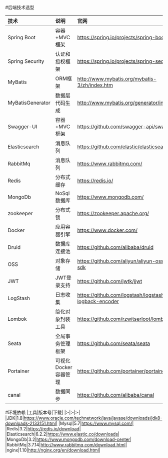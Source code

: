 #后端技术选型

|技术|说明|官网|
|:-|:-|:-|
|Spring Boot|容器+MVC框架|https://spring.io/projects/spring-boot|
|Spring Security|认证和授权框架|https://spring.io/projects/spring-security|
|MyBatis|ORM框架|http://www.mybatis.org/mybatis-3/zh/index.htm|
|MyBatisGenerator|数据层代码生成|http://www.mybatis.org/generator/index.html|
|Swagger-UI|容器+MVC框架|https://github.com/swagger-api/swagger-ui|
|Elasticsearch|消息队列|https://github.com/elastic/elasticsearch|
|RabbitMq|消息队列|https://www.rabbitmq.com/|
|Redis|分布式缓存|https://redis.io/|
|MongoDb|NoSql数据库|https://www.mongodb.com/|
|zookeeper|分布式锁|https://zookeeper.apache.org/|
|Docker|应用容器引擎|https://www.docker.com/|
|Druid|数据库连接池|https://github.com/alibaba/druid|
|OSS|对象存储|https://github.com/aliyun/aliyun-oss-java-sdk|
|JWT|JWT登录支持|https://github.com/jwtk/jjwt|
|LogStash|日志收集|https://github.com/logstash/logstash-logback-encoder|
|Lombok|简化对象封装工具|https://github.com/rzwitserloot/lombok|
|Seata|全局事务管理框架|https://github.com/seata/seata|
|Portainer|可视化Docker容器管理|https://github.com/portainer/portainer|
|canal|数据同步|https://github.com/alibaba/canal|

#环境依赖
|工具|版本号|下载|
|:-|:-|:-|
|JDK|1.8|https://www.oracle.com/technetwork/java/javase/downloads/jdk8-downloads-2133151.html|
|Mysql|5.7|https://www.mysql.com/|
|Redis|3.2|https://redis.io/download|
|Elasticsearch|6.2.2|https://www.elastic.co/downloads|
|MongoDb|3.2|https://www.mongodb.com/download-center|
|RabbitMq|3.7.14|http://www.rabbitmq.com/download.html|
|nginx|1.10|http://nginx.org/en/download.html|
